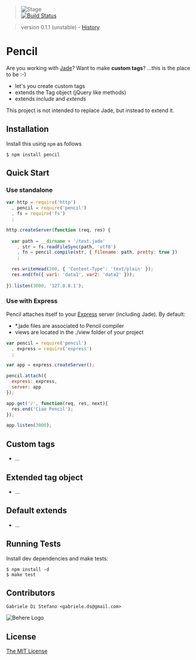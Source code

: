 > ![Stage](https://github.com/behere/behere.github.com/raw/master/assets/stage/testing.png)  
[![Build Status](https://secure.travis-ci.org/behere/pencil.png)](http://travis-ci.org/behere/pencil)

> version 0.1.1 (unstable) - [History](https://github.com/behere/pencil/blob/master/HISTORY.md)

# Pencil
  
Are you working with [Jade](https://github.com/visionmedia/jade)? Want to make __custom tags__? ...this is the place to be :-)

  * let's you create custom tags
  * extends the Tag object (jQuery like methods)
  * extends *include* and *extends*

This project is not intended to replace Jade, but instead to extend it.

## Installation

Install this using `npm` as follows

    $ npm install pencil

## Quick Start

### Use standalone

```javascript
var http = require('http')
  , pencil = require('pencil')
  , fs = require('fs')
  ;

http.createServer(function (req, res) {
  
  var path = __dirname + '/text.jade'
    , str = fs.readFileSync(path, 'utf8')
    , fn = pencil.compile(str, { filename: path, pretty: true })
    ; 
  
  res.writeHead(200, { 'Content-Type': 'text/plain' });
  res.end(fn({ var1: 'data1', var2: 'data2' }));
  
}).listen(3000, '127.0.0.1');
```

### Use with Express

Pencil attaches itself to your [Express](http://expressjs.com/) server (including Jade).
By default:
  - *.jade files are associated to Pencil compiler
  - views are located in the ./view folder of your project

```javascript
var pencil = require('pencil')
  , express = require('express')
  ;

var app = express.createServer();

pencil.attach({
  express: express,
  server: app
});

app.get('/', function(req, res, next){
  res.end('Ciao Pencil');
});

app.listen(3000);
```

## Custom tags

  * ...

## Extended tag object

  * ...

## Default extends

  * ...

## Running Tests

Install dev dependencies and make tests:

    $ npm install -d
    $ make test

## Contributors

```
Gabriele Di Stefano <gabriele.ds@gmail.com>
```

![Behere Logo](https://github.com/behere/behere.github.com/raw/master/assets/behere_logo.png)

## License 

[The MIT License](https://github.com/behere/pencil/blob/master/LICENSE)
